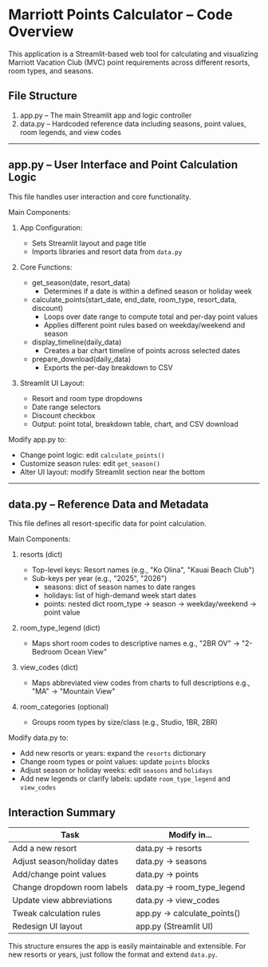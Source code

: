 Marriott Points Calculator – Code Overview
==========================================

This application is a Streamlit-based web tool for calculating and visualizing Marriott Vacation Club (MVC) point requirements across different resorts, room types, and seasons.

File Structure
--------------

1. app.py     – The main Streamlit app and logic controller
2. data.py    – Hardcoded reference data including seasons, point values, room legends, and view codes

----------------------------------------------------------
app.py – User Interface and Point Calculation Logic
----------------------------------------------------------

This file handles user interaction and core functionality.

Main Components:

1. App Configuration:
   - Sets Streamlit layout and page title
   - Imports libraries and resort data from `data.py`

2. Core Functions:
   - get_season(date, resort_data)
     - Determines if a date is within a defined season or holiday week
   - calculate_points(start_date, end_date, room_type, resort_data, discount)
     - Loops over date range to compute total and per-day point values
     - Applies different point rules based on weekday/weekend and season
   - display_timeline(daily_data)
     - Creates a bar chart timeline of points across selected dates
   - prepare_download(daily_data)
     - Exports the per-day breakdown to CSV

3. Streamlit UI Layout:
   - Resort and room type dropdowns
   - Date range selectors
   - Discount checkbox
   - Output: point total, breakdown table, chart, and CSV download

Modify app.py to:
   - Change point logic: edit `calculate_points()`
   - Customize season rules: edit `get_season()`
   - Alter UI layout: modify Streamlit section near the bottom

----------------------------------------------------------
data.py – Reference Data and Metadata
----------------------------------------------------------

This file defines all resort-specific data for point calculation.

Main Components:

1. resorts (dict)
   - Top-level keys: Resort names (e.g., "Ko Olina", "Kauai Beach Club")
   - Sub-keys per year (e.g., "2025", "2026")
     - seasons: dict of season names to date ranges
     - holidays: list of high-demand week start dates
     - points: nested dict
         room_type → season → weekday/weekend → point value

2. room_type_legend (dict)
   - Maps short room codes to descriptive names
     e.g., "2BR OV" → "2-Bedroom Ocean View"

3. view_codes (dict)
   - Maps abbreviated view codes from charts to full descriptions
     e.g., "MA" → "Mountain View"

4. room_categories (optional)
   - Groups room types by size/class (e.g., Studio, 1BR, 2BR)

Modify data.py to:
   - Add new resorts or years: expand the `resorts` dictionary
   - Change room types or point values: update `points` blocks
   - Adjust season or holiday weeks: edit `seasons` and `holidays`
   - Add new legends or clarify labels: update `room_type_legend` and `view_codes`

Interaction Summary
--------------------

| Task                                   | Modify in...         |
|----------------------------------------|------------------------|
| Add a new resort                      | data.py → resorts      |
| Adjust season/holiday dates           | data.py → seasons      |
| Add/change point values               | data.py → points       |
| Change dropdown room labels           | data.py → room_type_legend |
| Update view abbreviations             | data.py → view_codes   |
| Tweak calculation rules               | app.py → calculate_points() |
| Redesign UI layout                    | app.py (Streamlit UI)  |

This structure ensures the app is easily maintainable and extensible. For new resorts or years, just follow the format and extend `data.py`.
